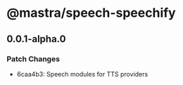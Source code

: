 # @mastra/speech-speechify

## 0.0.1-alpha.0

### Patch Changes

- 6caa4b3: Speech modules for TTS providers
